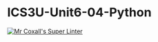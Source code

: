 # ICS3U-Unit6-04-Python

[![Mr Coxall's Super Linter](https://github.com/Cameron-Diedrich/ICS3U-Unit6-04-Python/workflows/Mr%20Coxall's%20Super%20Linter/badge.svg)](https://github.com/Cameron-Diedrich/ICS3U-Unit6-04-Python/actions/)
